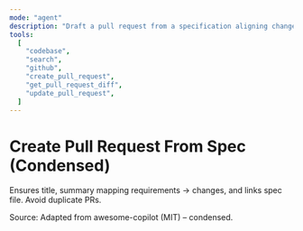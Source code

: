 ```yaml
---
mode: "agent"
description: "Draft a pull request from a specification aligning changes to documented requirements."
tools:
  [
    "codebase",
    "search",
    "github",
    "create_pull_request",
    "get_pull_request_diff",
    "update_pull_request",
  ]
---
```


# Create Pull Request From Spec (Condensed)

Ensures title, summary mapping requirements → changes, and links spec file. Avoid duplicate PRs.

Source: Adapted from awesome-copilot (MIT) – condensed.
